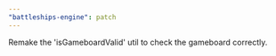 ```yaml
---
"battleships-engine": patch
---
```


Remake the 'isGameboardValid' util to check the gameboard correctly.
